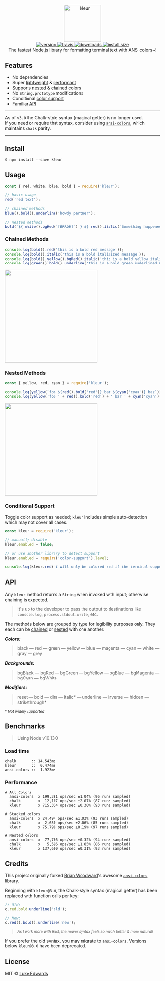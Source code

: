 <div align="center">
  <img src="shots/logo.png" alt="kleur" height="120" />
</div>

<div align="center">
  <a href="https://npmjs.org/package/kleur">
    <img src="https://badgen.now.sh/npm/v/kleur" alt="version" />
  </a>
  <a href="https://travis-ci.org/lukeed/kleur">
    <img src="https://badgen.now.sh/travis/lukeed/kleur" alt="travis" />
  </a>
  <a href="https://npmjs.org/package/kleur">
    <img src="https://badgen.now.sh/npm/dm/kleur" alt="downloads" />
  </a>
  <a href="https://packagephobia.now.sh/result?p=kleur">
    <img src="https://packagephobia.now.sh/badge?p=kleur" alt="install size" />
  </a>
</div>

<div align="center">The fastest Node.js library for formatting terminal text with ANSI colors~!</div>

## Features

* No dependencies
* Super [lightweight](#load-time) & [performant](#performance)
* Supports [nested](#nested-methods) & [chained](#chained-methods) colors
* No `String.prototype` modifications
* Conditional [color support](#conditional-support)
* Familiar [API](#api)

---

As of `v3.0` the Chalk-style syntax (magical getter) is no longer used.<br>If you need or require that syntax, consider
using [`ansi-colors`](https://github.com/doowb/ansi-colors), which maintains `chalk` parity.

---

## Install

```
$ npm install --save kleur
```

## Usage

```js
const { red, white, blue, bold } = require('kleur');

// basic usage
red('red text');

// chained methods
blue().bold().underline('howdy partner');

// nested methods
bold(`${ white().bgRed('[ERROR]') } ${ red().italic('Something happened')}`);
```

### Chained Methods

```js
console.log(bold().red('this is a bold red message'));
console.log(bold().italic('this is a bold italicized message'));
console.log(bold().yellow().bgRed().italic('this is a bold yellow italicized message'));
console.log(green().bold().underline('this is a bold green underlined message'));
```

<img src="shots/1.png" width="300" />

### Nested Methods

```js
const { yellow, red, cyan } = require('kleur');

console.log(yellow(`foo ${red().bold('red')} bar ${cyan('cyan')} baz`));
console.log(yellow('foo ' + red().bold('red') + ' bar ' + cyan('cyan') + ' baz'));
```

<img src="shots/2.png" width="300" />

### Conditional Support

Toggle color support as needed; `kleur` includes simple auto-detection which may not cover all cases.

```js
const kleur = require('kleur');

// manually disable
kleur.enabled = false;

// or use another library to detect support
kleur.enabled = require('color-support').level;

console.log(kleur.red('I will only be colored red if the terminal supports colors'));
```

## API

Any `kleur` method returns a `String` when invoked with input; otherwise chaining is expected.

> It's up to the developer to pass the output to destinations like `console.log`, `process.stdout.write`, etc.

The methods below are grouped by type for legibility purposes only. They each can be [chained](#chained-methods)
or [nested](#nested-methods) with one another.

***Colors:***
> black &mdash; red &mdash; green &mdash; yellow &mdash; blue &mdash; magenta &mdash; cyan &mdash; white &mdash; gray &mdash; grey

***Backgrounds:***
> bgBlack &mdash; bgRed &mdash; bgGreen &mdash; bgYellow &mdash; bgBlue &mdash; bgMagenta &mdash; bgCyan &mdash; bgWhite

***Modifiers:***
> reset &mdash; bold &mdash; dim &mdash; italic* &mdash; underline &mdash; inverse &mdash; hidden &mdash; strikethrough*

<sup>* <em>Not widely supported</em></sup>

## Benchmarks

> Using Node v10.13.0

### Load time

```
chalk       :: 14.543ms
kleur       ::  0.474ms
ansi-colors ::  1.923ms
```

### Performance

```
# All Colors
  ansi-colors  x 199,381 ops/sec ±1.04% (96 runs sampled)
  chalk        x  12,107 ops/sec ±2.07% (87 runs sampled)
  kleur        x 715,334 ops/sec ±0.30% (93 runs sampled)

# Stacked colors
  ansi-colors  x 24,494 ops/sec ±1.03% (93 runs sampled)
  chalk        x  2,650 ops/sec ±2.06% (85 runs sampled)
  kleur        x 75,798 ops/sec ±0.19% (97 runs sampled)

# Nested colors
  ansi-colors  x  77,766 ops/sec ±0.32% (94 runs sampled)
  chalk        x   5,596 ops/sec ±1.85% (86 runs sampled)
  kleur        x 137,660 ops/sec ±0.31% (93 runs sampled)
```

## Credits

This project originally forked [Brian Woodward](https://github.com/doowb)'s
awesome [`ansi-colors`](https://github.com/doowb/ansi-colors) library.

Beginning with `kleur@3.0`, the Chalk-style syntax (magical getter) has been replaced with function calls per key:

```js
// Old:
c.red.bold.underline('old');

// New:
c.red().bold().underline('new');
```

> <sup><em>As I work more with Rust, the newer syntax feels so much better & more natural!</em></sup>

If you prefer the old syntax, you may migrate to `ansi-colors`. Versions below `kleur@3.0` have been deprecated.

## License

MIT © [Luke Edwards](https://lukeed.com)
